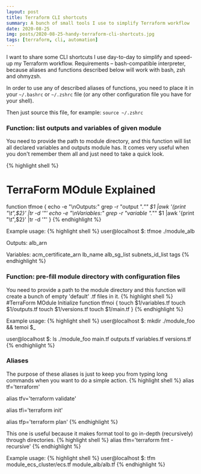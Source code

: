 ```yaml
---
layout: post
title: Terraform CLI shortcuts
summary: A bunch of small tools I use to simplify Terraform workflow
date: 2020-08-25
img: posts/2020-08-25-handy-terraform-cli-shortcuts.jpg
tags: [terraform, cli, automation]
---
```


I want to share some CLI shortcuts I use day-to-day to simplify and speed-up my Terraform workflow.
Requirements – bash-compatible interpreter, because aliases and functions described below will work with bash, zsh and ohmyzsh. 

In order to use any of described aliases of functions, you need to place it in your `~/.bashrc` or `~/.zshrc` file (or any other configuration file you have for your shell).

Then just source this file, for example: `source ~/.zshrc`

### Function: list outputs and variables of given module
You need to provide the path to module directory, and this function will list all declared variables and outputs module has. It comes very useful when you don't remember them all and just need to take a quick look.

{% highlight shell %}
# TerraForm MOdule Explained
function tfmoe {
  echo -e "\nOutputs:"
  grep -r "output \".*\"" $1 |awk '{print "\t",$2}' |tr -d '"'
  echo -e "\nVariables:"
  grep -r "variable \".*\"" $1 |awk '{print "\t",$2}' |tr -d '"'
}
{% endhighlight %}

Example usage:
{% highlight shell %}
user@localhost $: tfmoe ./module_alb

Outputs:
	 alb_arn

Variables:
	 acm_certificate_arn
	 lb_name
	 alb_sg_list
	 subnets_id_list
	 tags
{% endhighlight %}

### Function: pre-fill module directory with configuration files
You need to provide a path to the module directory and this function will create a bunch of empty 'default' .tf files in it.
{% highlight shell %}
#TerraForm MOdule Initialize
function tfmoi {
  touch $1/variables.tf
  touch $1/outputs.tf
  touch $1/versions.tf
  touch $1/main.tf
}
{% endhighlight %}

Example usage:
{% highlight shell %}
user@localhost $: mkdir ./module_foo && temoi $_

user@localhost $: ls ./module_foo
main.tf      outputs.tf   variables.tf versions.tf
{% endhighlight %}


### Aliases
The purpose of these aliases is just to keep you from typing long commands when you want to do a simple action.
{% highlight shell %}
alias tf='terraform'

alias tfv='terraform validate'

alias tfi='terraform init'

alias tfp='terraform plan' 
{% endhighlight %}

This one is useful because it makes format tool to go in-depth (recursively) through directories.
{% highlight shell %}
alias tfm='terraform fmt -recursive'
{% endhighlight %}

Example usage:
{% highlight shell %}
user@localhost $: tfm 
module_ecs_cluster/ecs.tf
module_alb/alb.tf
{% endhighlight %}